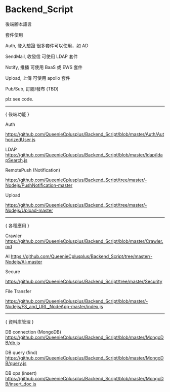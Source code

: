 # Backend_Script
後端腳本語言



套件使用

   Auth, 登入驗證 很多套件可以使用，如 AD
   
   SendMail, 收發信 可使用 LDAP 套件

   Notify, 推播 可使用 BaaS 或 EWS 套件
   
   Upload, 上傳 可使用 apollo 套件

   Pub/Sub, 訂閱/發布 (TBD)
 
plz see code. 

------------------------
{ 後端功能 }

Auth

https://github.com/QueenieCplusplus/Backend_Script/blob/master/Auth/AuthorizedUser.js
   
LDAP
https://github.com/QueenieCplusplus/Backend_Script/blob/master/ldap/ldapSearch.js

RemotePush (Notification)

https://github.com/QueenieCplusplus/Backend_Script/tree/master/-Nodejs/PushNotification-master

Upload

https://github.com/QueenieCplusplus/Backend_Script/tree/master/-Nodejs/Upload-master

-----------------------------------------
{ 各種應用 }

Crawler 
https://github.com/QueenieCplusplus/Backend_Script/blob/master/Crawler.md

AI 
https://github.com/QueenieCplusplus/Backend_Script/tree/master/-Nodejs/AI-master

Secure

https://github.com/QueenieCplusplus/Backend_Script/tree/master/Security

File Transfer

https://github.com/QueenieCplusplus/Backend_Script/blob/master/-Nodejs/FS_and_URL_NodeApp-master/index.js

------------------------
{ 資料庫管理 }

DB connection (MongoDB)
https://github.com/QueenieCplusplus/Backend_Script/blob/master/MongoDB/db.js

DB query (find)
https://github.com/QueenieCplusplus/Backend_Script/blob/master/MongoDB/query.js

DB ops (insert)
https://github.com/QueenieCplusplus/Backend_Script/blob/master/MongoDB/insert_doc.js




